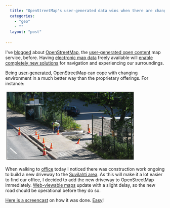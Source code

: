 ```yaml
---
  title: "OpenStreetMap's user-generated data wins when there are changes"
  categories: 
    - "geo"
    - ""
  layout: "post"

---
```

<p>
I've <a href="http://bergie.iki.fi/blog/openstreetmap_helsinki_is_getting_pretty_good/">blogged</a> about <a href="http://www.openstreetmap.org/">OpenStreetMap</a>, the <a href="http://wiki.openstreetmap.org/index.php/Main_Page">user-generated open content</a> map service, before. Having <a href="http://wiki.openstreetmap.org/index.php/Protocol">electronic map data</a> freely available will <a href="http://bergie.iki.fi/blog/notes_from_the_state_of_the_map_conference/">enable completely new solutions</a> for navigation and experiencing our surroundings.
</p><p>
Being <a href="http://www.blacksworld.net/blog/2007/09/30/foss4g-openstreetmap-slides/">user-generated</a>, OpenStreetMap can cope with changing environment in a much better way than the proprietary offerings. For instance:
</p><p>
<img src="/files/suvilahti_roadwork_20080725-1.jpg" height="213" width="400" border="1" hspace="4" vspace="4" alt="Suvilahti Roadwork on 2008-07-25" title="Suvilahti Roadwork on 2008-07-25" /></p><p>
When walking to <a href="http://www.flickr.com/photos/bergie/sets/72157605966988998/">office</a> today I noticed there was construction work ongoing to build a new driveway to the <a href="http://www.suvilahti.fi/">Suvilahti area</a>. As this will make it a lot easier to find our office, I decided to add the new driveway to OpenStreetMap immediately. <a href="http://tinyurl.com/suvilahti">Web-viewable maps</a> update with a slight delay, so the new road should be operational before they do so.
</p><p>
<a href="http://www.screencast.com/t/2gQITnaH">Here is a screencast</a> on how it was done. <a href="http://wiki.openstreetmap.org/index.php/Potlatch/Primer">Easy</a>!
</p>